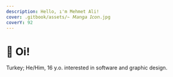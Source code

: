 ```yaml
---
description: Hello, ı'm Mehmet Ali!
cover: .gitbook/assets/✁ 𝘔𝘢𝘯𝘨𝘢 𝘐𝘤𝘰𝘯.jpg
coverY: 92
---
```


# 👋 Oi!

Turkey; He/Him, 16 y.o. interested in software and graphic design.
